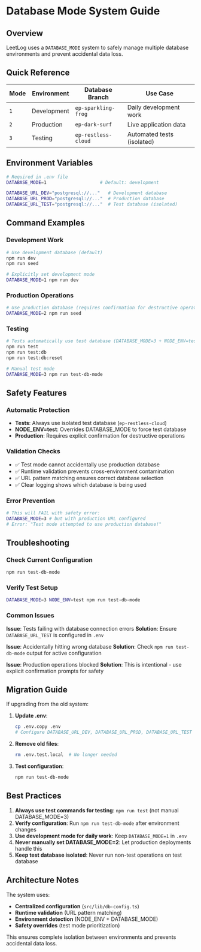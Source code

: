 # Database Mode System Guide

## Overview

LeetLog uses a `DATABASE_MODE` system to safely manage multiple database environments and prevent accidental data loss.

## Quick Reference

| Mode | Environment | Database Branch | Use Case |
|------|-------------|-----------------|----------|
| `1` | Development | `ep-sparkling-frog` | Daily development work |
| `2` | Production | `ep-dark-surf` | Live application data |
| `3` | Testing | `ep-restless-cloud` | Automated tests (isolated) |

## Environment Variables

```bash
# Required in .env file
DATABASE_MODE=1                    # Default: development

DATABASE_URL_DEV="postgresql://..."   # Development database
DATABASE_URL_PROD="postgresql://..."  # Production database  
DATABASE_URL_TEST="postgresql://..."  # Test database (isolated)
```

## Command Examples

### Development Work
```bash
# Use development database (default)
npm run dev
npm run seed

# Explicitly set development mode
DATABASE_MODE=1 npm run dev
```

### Production Operations
```bash
# Use production database (requires confirmation for destructive operations)
DATABASE_MODE=2 npm run seed
```

### Testing
```bash
# Tests automatically use test database (DATABASE_MODE=3 + NODE_ENV=test)
npm run test
npm run test:db
npm run test:db:reset

# Manual test mode
DATABASE_MODE=3 npm run test-db-mode
```

## Safety Features

### Automatic Protection
- **Tests**: Always use isolated test database (`ep-restless-cloud`)
- **NODE_ENV=test**: Overrides DATABASE_MODE to force test database
- **Production**: Requires explicit confirmation for destructive operations

### Validation Checks
- ✅ Test mode cannot accidentally use production database
- ✅ Runtime validation prevents cross-environment contamination  
- ✅ URL pattern matching ensures correct database selection
- ✅ Clear logging shows which database is being used

### Error Prevention
```bash
# This will FAIL with safety error:
DATABASE_MODE=3 # but with production URL configured
# Error: "Test mode attempted to use production database!"
```

## Troubleshooting

### Check Current Configuration
```bash
npm run test-db-mode
```

### Verify Test Setup
```bash
DATABASE_MODE=3 NODE_ENV=test npm run test-db-mode
```

### Common Issues

**Issue**: Tests failing with database connection errors
**Solution**: Ensure `DATABASE_URL_TEST` is configured in `.env`

**Issue**: Accidentally hitting wrong database
**Solution**: Check `npm run test-db-mode` output for active configuration

**Issue**: Production operations blocked
**Solution**: This is intentional - use explicit confirmation prompts for safety

## Migration Guide

If upgrading from the old system:

1. **Update .env**:
   ```bash
   cp .env.copy .env
   # Configure DATABASE_URL_DEV, DATABASE_URL_PROD, DATABASE_URL_TEST
   ```

2. **Remove old files**:
   ```bash
   rm .env.test.local  # No longer needed
   ```

3. **Test configuration**:
   ```bash
   npm run test-db-mode
   ```

## Best Practices

1. **Always use test commands for testing**: `npm run test` (not manual DATABASE_MODE=3)
2. **Verify configuration**: Run `npm run test-db-mode` after environment changes
3. **Use development mode for daily work**: Keep `DATABASE_MODE=1` in `.env`
4. **Never manually set DATABASE_MODE=2**: Let production deployments handle this
5. **Keep test database isolated**: Never run non-test operations on test database

## Architecture Notes

The system uses:
- **Centralized configuration** (`src/lib/db-config.ts`)
- **Runtime validation** (URL pattern matching)
- **Environment detection** (NODE_ENV + DATABASE_MODE)
- **Safety overrides** (test mode prioritization)

This ensures complete isolation between environments and prevents accidental data loss.